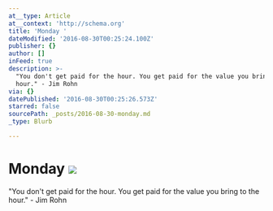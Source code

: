 ```yaml
---
at__type: Article
at__context: 'http://schema.org'
title: 'Monday '
dateModified: '2016-08-30T00:25:24.100Z'
publisher: {}
author: []
inFeed: true
description: >-
  "You don't get paid for the hour. You get paid for the value you bring to the
  hour." - Jim Rohn
via: {}
datePublished: '2016-08-30T00:25:26.573Z'
starred: false
sourcePath: _posts/2016-08-30-monday.md
_type: Blurb

---
```

# Monday ![](http://the-grid-user-content.s3-us-west-2.amazonaws.com/dc13f772-1056-4cdf-a0d6-ed6571228bf8.png)

"You don't get paid for the hour. You get paid for the value you bring to the hour." - Jim Rohn